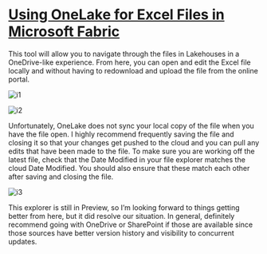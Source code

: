 # **[Using OneLake for Excel Files in Microsoft Fabric](https://www.sqlservercentral.com/blogs/using-onelake-for-excel-files-in-microsoft-fabric)**

This tool will allow you to navigate through the files in Lakehouses in a OneDrive-like experience. From here, you can open and edit the Excel file locally and without having to redownload and upload the file from the online portal.

![i1](https://dataonwheels.wordpress.com/wp-content/uploads/2025/01/image-6.png)

![i2](https://dataonwheels.wordpress.com/wp-content/uploads/2025/01/image-7.png)

Unfortunately, OneLake does not sync your local copy of the file when you have the file open. I highly recommend frequently saving the file and closing it so that your changes get pushed to the cloud and you can pull any edits that have been made to the file. To make sure you are working off the latest file, check that the Date Modified in your file explorer matches the cloud Date Modified. You should also ensure that these match each other after saving and closing the file.

![i3](https://dataonwheels.wordpress.com/wp-content/uploads/2025/01/image-8.png)

This explorer is still in Preview, so I’m looking forward to things getting better from here, but it did resolve our situation. In general, definitely recommend going with OneDrive or SharePoint if those are available since those sources have better version history and visibility to concurrent updates.
